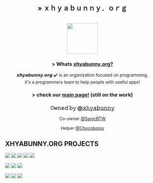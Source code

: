 <div align="center">
<h2> » ｘｈｙａｂｕｎｎｙ．ｏｒｇ</h2>
<br>
<img src='https://xhyabunny.netlify.app/assets/xhya.png' height='100px'/>
  
  <h3>> Whats <a href='https://github.com/xhyabunnyorg' target=”_blank”>xhyabunny.org?</a></h3>
  <p>𝙭𝙝𝙮𝙖𝙗𝙪𝙣𝙣𝙮.𝙤𝙧𝙜 ✔️ is an organization focused on programming, 
  <br>it's a programmers team to help people with useful apps!
<br>
<h3>> check our <a href='https://xhyabunny.netlify.app' target=”_blank">main page!</a> (still on the work)</h3> 
  <h3>𝙾𝚠𝚗𝚎𝚍 𝚋𝚢 <a href="https://github.com/xhyabunny">@𝚡𝚑𝚢𝚊𝚋𝚞𝚗𝚗𝚢</a></h2>
  <p>Co-owner <a href="https://github.com/SanicBTW">@SanicBTW</a></p>
  <p>Helper <a href="https://github.com/Chocobonis">@Chocobonis</a></p>
  </div>
  
  
  
  
## XHYABUNNY.ORG PROJECTS
  
[![](https://img.shields.io/badge/@xhyabunny--purple.svg)](https://github.com/xhyabunny/)
[![](https://img.shields.io/badge/-Home%20Page-5DC2FF.svg)](https://xhyabunny.netlify.app)
[![](https://img.shields.io/badge/-exIDE%20-B109FF.svg)](https://ex-ide.netlify.app)
[![](https://img.shields.io/badge/-xhyaOne%20-5DFF5D.svg)](https://github.com/xhyabunny/xhyaOne_)
[![](https://img.shields.io/badge/-Meet%20Lilly!%20-EC76FF.svg)](https://meetlilly.netlify.app)

[![](https://img.shields.io/badge/@SanicBTW--purple.svg)](https://github.com/SanicBTW/)
[![](https://img.shields.io/badge/-Psych%20Engine-FF6C00.svg)](https://github.com/SanicBTW/FNF-PsychEngine-0.3.2h) 
[![](https://img.shields.io/badge/-the%20wrong%20way-FF1111.svg)](https://github.com/SanicBTW/the-wrong-way) 

[![](https://img.shields.io/badge/@ChocoBonis--F34A7C.svg)](https://github.com/Chocobonis/) 
[![](https://img.shields.io/badge/-Quick%20Penguin-FF75F0.svg)](https://github.com/Chocobonis/Quick-Penguin) 
[![](https://img.shields.io/badge/-BrickVox-33FFF6.svg)](https://github.com/Chocobonis/BrickVox-Dev) 



